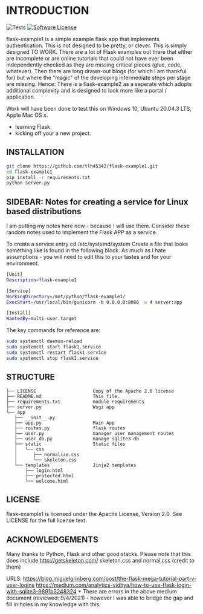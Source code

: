 # INTRODUCTION

![Tests](https://github.com/maxcountryman/flask-login/workflows/Tests/badge.svg)
[![Software License](https://img.shields.io/badge/license-Apache%202-blue)](LICENSE)

flask-example1 is a simple example flask app that implements authentication.  This is not designed to be pretty, or clever. This is simply designed TO WORK.  There are a lot of Flask examples out there that either are incomplete or are online tutorials that could not have ever been independently checked as they are missing critical pieces (glue, code, whatever).  Then there are long drawn-out blogs (for which I am thankful for) but where the "magic" of the developing intermediate steps per stage are missing.  Hence:  There is a flask-example2 as a seperate which adopts additional complexity and is designed to look more like a portal / application. 

Work will have been done to test this on Windows 10, Ubuntu 20.04.3 LTS, Apple Mac OS x.

- learning Flask.
- kicking off your a new project.

## INSTALLATION

```bash
git clone https://github.com/tlh45342/flask-example1.git
cd flask-example1
pip install -r requirements.txt
python server.py
```

## SIDEBAR: Notes for creating a service for Linux based distributions

I am putting my notes here now - because I will use them.  Consider these random notes used to implement the Flask APP as a service.

To create a service entry cd /etc/systemd/system
Create a file that looks something like is found in the following block.
As much as I hate assumptions - you will need to edit this to your tastes and for your environment.

```bash
[Unit]
Description=flask-example1

[Service]
WorkingDirectory=/mnt/python/flask-example1/
ExecStart=/usr/local/bin/gunicorn -b 0.0.0.0:8080 -w 4 server:app

[Install]
WantedBy=multi-user.target
```

The key commands for reference are: 

```bash
sudo systemctl daemon-reload
sudo systemctl start flask1.service
sudo systemctl restart flask1.service
sudo systemctl stop flask1.service
```

## STRUCTURE

    ├── LICENSE                     Copy of the Apache 2.0 license
    ├── README.md                   This file.
    ├── requirements.txt            module requirements
    ├── server.py                   Wsgi app
    └── app
       ├── __init__.py
       ├── app.py                   Main App
       ├── routes.py                flask routes
       ├── user.py                  manager user management routes
       ├── user_db.py               manage sqlite3 db       
       ├── static                   Static files
       │   └── css
       │      ├── normalize.css    
       │      └── skeleton.css      
       └── templates                Jinja2 templates
           ├── login.html
           ├── protected.html
           └── welcome.html
 
## LICENSE

flask-example1 is licensed under the Apache License, Version 2.0. See LICENSE for the full license text.

## ACKNOWLEDGEMENTS

Many thanks to Python, Flask and other good stacks.
Please note that this does include http://getskeleton.com/ skeleton.css and normal.css (credit to them)

URLS:
  https://blog.miguelgrinberg.com/post/the-flask-mega-tutorial-part-v-user-logins
  https://medium.com/analytics-vidhya/how-to-use-flask-login-with-sqlite3-9891b3248324
     * There are errors in the above medium document (reviewed: 9/4/2021) - however I was able to bridge the gap and fill in holes in my knowledge with this.
